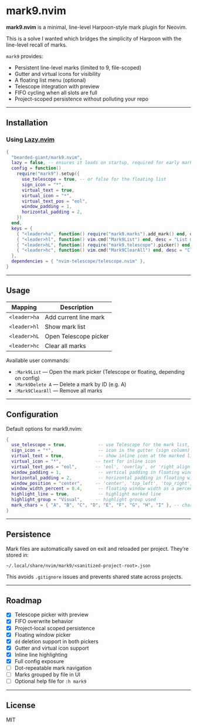 # mark9.nvim

**mark9.nvim** is a minimal, line-level Harpoon-style mark plugin for Neovim.

This is a solve I wanted which bridges the simplicity of Harpoon with the line-level recall of marks.

`mark9` provides:

- Persistent line-level marks (limited to 9, file-scoped)
- Gutter and virtual icons for visibility
- A floating list menu (optional)
- Telescope integration with preview
- FIFO cycling when all slots are full
- Project-scoped persistence without polluting your repo

---

## Installation

### Using [Lazy.nvim](https://github.com/folke/lazy.nvim)

```lua
{
  "bearded-giant/mark9.nvim",
  lazy = false, -- ensures it loads on startup, required for early mark access
  config = function()
    require("mark9").setup({
      use_telescope = true, -- or false for the floating list
      sign_icon = "*",
      virtual_text = true,
      virtual_icon = "*",
      virtual_text_pos = "eol",
      window_padding = 1,
      horizontal_padding = 2,
    })
  end,
  keys = {
    { "<leader>ha", function() require("mark9.marks").add_mark() end, desc = "Add mark" },
    { "<leader>hl", function() vim.cmd("Mark9List") end, desc = "List marks" },
    { "<leader>hL", function() require("mark9.telescope").picker() end, desc = "Telescope picker" },
    { "<leader>hc", function() vim.cmd("Mark9ClearAll") end, desc = "Clear all marks" },
  },
  dependencies = { "nvim-telescope/telescope.nvim" },
}
```

---

## Usage

| Mapping      | Description           |
| ------------ | --------------------- |
| `<leader>ha` | Add current line mark |
| `<leader>hl` | Show mark list        |
| `<leader>hL` | Open Telescope picker |
| `<leader>hc` | Clear all marks       |

Available user commands:

- `:Mark9List` — Open the mark picker (Telescope or floating, depending on config)
- `:Mark9Delete A` — Delete a mark by ID (e.g. A)
- `:Mark9ClearAll` — Remove all marks

---

## Configuration

Default options for mark9.nvim:

```lua
{
  use_telescope = true,            -- use Telescope for the mark list, fallback to floating window
  sign_icon = "*",                 -- icon in the gutter (sign column)
  virtual_text = true,             -- show inline icon at the marked line
  virtual_icon = "*",             -- text for inline icon
  virtual_text_pos = "eol",       -- 'eol', 'overlay', or 'right_align'
  window_padding = 1,              -- vertical padding in floating window
  horizontal_padding = 2,          -- horizontal padding in floating window
  window_position = "center",     -- 'center', 'top_left', 'top_right', 'bottom_left', 'bottom_right'
  window_width_percent = 0.4,      -- floating window width as a percent of editor width
  highlight_line = true,           -- highlight marked line
  highlight_group = "Visual",     -- highlight group used
  mark_chars = { "A", "B", "C", "D", "E", "F", "G", "H", "I" }, -- characters to use
}
```

---

## Persistence

Mark files are automatically saved on exit and reloaded per project.
They’re stored in:

```
~/.local/share/nvim/mark9/<sanitized-project-root>.json
```

This avoids `.gitignore` issues and prevents shared state across projects.

---

## Roadmap

- [x] Telescope picker with preview
- [x] FIFO overwrite behavior
- [x] Project-local scoped persistence
- [x] Floating window picker
- [x] `dd` deletion support in both pickers
- [x] Gutter and virtual icon support
- [x] Inline line highlighting
- [x] Full config exposure
- [ ] Dot-repeatable mark navigation
- [ ] Marks grouped by file in UI
- [ ] Optional help file for `:h mark9`

---

## License

MIT
